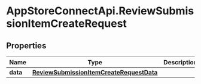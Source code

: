 # AppStoreConnectApi.ReviewSubmissionItemCreateRequest

## Properties

Name | Type | Description | Notes
------------ | ------------- | ------------- | -------------
**data** | [**ReviewSubmissionItemCreateRequestData**](ReviewSubmissionItemCreateRequestData.md) |  | 


